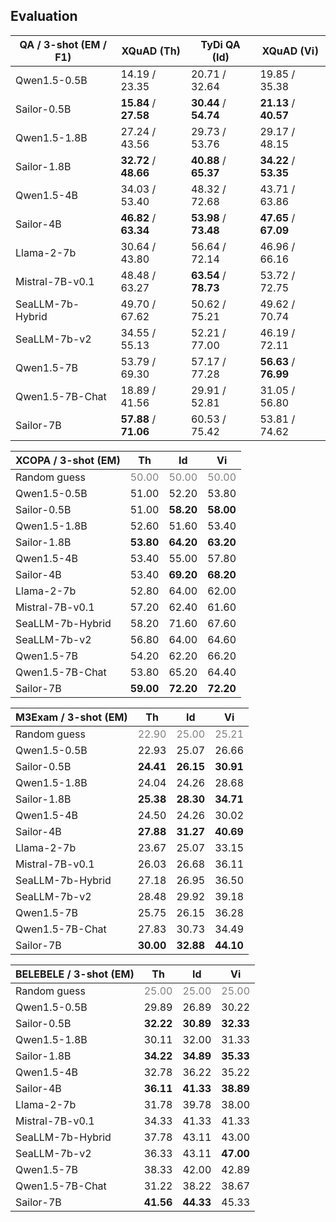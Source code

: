 
## Evaluation

| QA / 3-shot (EM / F1) | XQuAD (Th) | TyDi QA (Id) | XQuAD (Vi) 
|-----------| -------  | ------- | ------- | 
| Qwen1.5-0.5B | 14.19 / 23.35 |  20.71 / 32.64  | 19.85 / 35.38
| Sailor-0.5B | **15.84**	/ **27.58**	| **30.44**	/ **54.74**	| **21.13**	/ **40.57**
| Qwen1.5-1.8B | 27.24 / 43.56 | 29.73 / 53.76 | 29.17 / 48.15
| Sailor-1.8B | **32.72** / **48.66** | **40.88** / **65.37** | **34.22** / **53.35**
| Qwen1.5-4B | 34.03 / 53.40 | 48.32 / 72.68 | 43.71 / 63.86
| Sailor-4B | **46.82** / **63.34** | **53.98** / **73.48** | **47.65** / **67.09**
| Llama-2-7b | 30.64 / 43.80 | 56.64 / 72.14 | 46.96 / 66.16
| Mistral-7B-v0.1 | 48.48 / 63.27 | **63.54** / **78.73** | 53.72 / 72.75
| SeaLLM-7b-Hybrid | 49.70 / 67.62 | 50.62 / 75.21 | 49.62 / 70.74
| SeaLLM-7b-v2 | 34.55 / 55.13 | 52.21 / 77.00 | 46.19 / 72.11
| Qwen1.5-7B | 53.79 / 69.30 | 57.17 / 77.28 | **56.63** / **76.99**
| Qwen1.5-7B-Chat | 18.89 / 41.56 | 29.91 / 52.81 | 31.05 / 56.80
| Sailor-7B | **57.88** / **71.06** | 60.53 / 75.42 | 53.81 / 74.62





| XCOPA / 3-shot (EM) |  Th | Id | Vi
|-----------| -------  | ------- | ------- | 
| Random guess |  <span style="color: grey">50.00</span> | <span style="color: grey">50.00</span> | <span style="color: grey">50.00</span>
| Qwen1.5-0.5B | 51.00 | 52.20 | 53.80 |
| Sailor-0.5B | 51.00 | **58.20** | **58.00** |
| Qwen1.5-1.8B | 52.60 | 51.60 | 53.40 |
| Sailor-1.8B | **53.80** | **64.20** | **63.20** |
| Qwen1.5-4B | 53.40 | 55.00 | 57.80 |
| Sailor-4B | 53.40 | **69.20** | **68.20** |
| Llama-2-7b | 52.80 | 64.00 | 62.00 |
| Mistral-7B-v0.1 | 57.20 | 62.40 | 61.60 |
| SeaLLM-7b-Hybrid | 58.20 | 71.60 | 67.60 | 
| SeaLLM-7b-v2 | 56.80 | 64.00 | 64.60 | 
| Qwen1.5-7B | 54.20 | 62.20 | 66.20 | 
| Qwen1.5-7B-Chat | 53.80 | 65.20 | 64.40 | 
| Sailor-7B | **59.00** | **72.20** | **72.20** | 






| M3Exam / 3-shot (EM) | Th | Id | Vi 
|-----------| -------  | ------- | ------- | 
| Random guess |  <span style="color: grey">22.90</span> | <span style="color: grey">25.00</span> | <span style="color: grey">25.21</span>
| Qwen1.5-0.5B | 22.93 | 25.07 | 26.66
| Sailor-0.5B | **24.41** | **26.15** | **30.91** |
| Qwen1.5-1.8B | 24.04 | 24.26 | 28.68
| Sailor-1.8B | **25.38** | **28.30** | **34.71** |  
| Qwen1.5-4B | 24.50 | 24.26 | 30.02 
| Sailor-4B | **27.88** | **31.27** | **40.69** |
| Llama-2-7b | 23.67 | 25.07 | 33.15
| Mistral-7B-v0.1 | 26.03 | 26.68 | 36.11
| SeaLLM-7b-Hybrid | 27.18 | 26.95 | 36.50
| SeaLLM-7b-v2 | 28.48 | 29.92 | 39.18
| Qwen1.5-7B | 25.75 | 26.15 | 36.28
| Qwen1.5-7B-Chat | 27.83 | 30.73 | 34.49
| Sailor-7B | **30.00** | **32.88** | **44.10** | 




| BELEBELE / 3-shot (EM) | Th | Id | Vi 
|-----------| -------  | ------- | ------- | 
| Random guess |  <span style="color: grey">25.00</span> | <span style="color: grey">25.00</span> | <span style="color: grey">25.00</span>
| Qwen1.5-0.5B | 29.89 | 26.89 | 30.22 
| Sailor-0.5B | **32.22** | **30.89** | **32.33** |
| Qwen1.5-1.8B | 30.11 | 32.00 | 31.33
| Sailor-1.8B | **34.22** | **34.89** | **35.33** |
| Qwen1.5-4B | 32.78 | 36.22 | 35.22
| Sailor-4B | **36.11** | **41.33** | **38.89** |
| Llama-2-7b | 31.78 | 39.78 | 38.00 |
| Mistral-7B-v0.1 | 34.33 | 41.33 | 41.33 |
| SeaLLM-7b-Hybrid | 37.78 | 43.11 | 43.00 |
| SeaLLM-7b-v2 | 36.33 | 43.11 | **47.00** |
| Qwen1.5-7B | 38.33 | 42.00 | 42.89 |
| Qwen1.5-7B-Chat | 31.22 | 38.22 | 38.67 |
| Sailor-7B | **41.56** | **44.33** | 45.33 |
